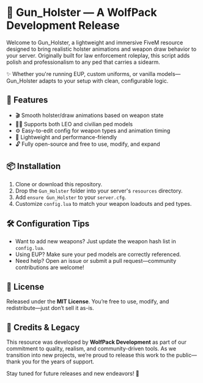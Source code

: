 # 🔫 Gun_Holster — A WolfPack Development Release

Welcome to Gun_Holster, a lightweight and immersive FiveM resource designed to bring realistic holster animations and weapon draw behavior to your server. Originally built for law enforcement roleplay, this script adds polish and professionalism to any ped that carries a sidearm.

✨ Whether you're running EUP, custom uniforms, or vanilla models—Gun_Holster adapts to your setup with clean, configurable logic.

## 🧠 Features
- 🎬 Smooth holster/draw animations based on weapon state
- 👮‍♂️ Supports both LEO and civilian ped models
- ⚙️ Easy-to-edit config for weapon types and animation timing
- 🧵 Lightweight and performance-friendly
- 🔓 Fully open-source and free to use, modify, and expand

## 📦 Installation
1. Clone or download this repository.
2. Drop the `Gun_Holster` folder into your server's `resources` directory.
3. Add `ensure Gun_Holster` to your `server.cfg`.
4. Customize `config.lua` to match your weapon loadouts and ped types.

## 🛠 Configuration Tips
- Want to add new weapons? Just update the weapon hash list in `config.lua`.
- Using EUP? Make sure your ped models are correctly referenced.
- Need help? Open an issue or submit a pull request—community contributions are welcome!

## 📜 License
Released under the **MIT License**. You’re free to use, modify, and redistribute—just don’t sell it as-is.

## 🙏 Credits & Legacy
This resource was developed by **WolfPack Development** as part of our commitment to quality, realism, and community-driven tools. As we transition into new projects, we’re proud to release this work to the public—thank you for the years of support.

Stay tuned for future releases and new endeavors! 🚀

